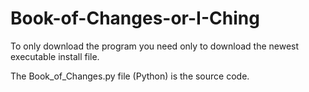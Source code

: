 # Book-of-Changes-or-I-Ching

To only download the program you need only to download the newest executable install file.

The Book_of_Changes.py file (Python) is the source code.
